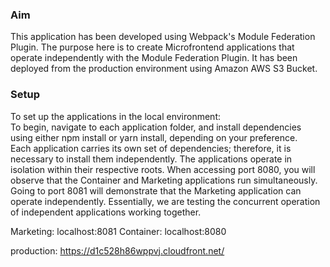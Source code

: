 <h3>Aim</h3>

This application has been developed using Webpack's Module Federation Plugin. The purpose here is to create Microfrontend applications that operate independently with the Module Federation Plugin. It has been deployed from the production environment using Amazon AWS S3 Bucket.


<h3>Setup</h3>
To set up the applications in the local environment:
<br>
To begin, navigate to each application folder, and install dependencies using either npm install or yarn install, depending on your preference.
<br>
Each application carries its own set of dependencies; therefore, it is necessary to install them independently. The applications operate in isolation within their respective roots. When accessing port 8080, you will observe that the Container and Marketing applications run simultaneously. Going to port 8081 will demonstrate that the Marketing application can operate independently. Essentially, we are testing the concurrent operation of independent applications working together.

Marketing: localhost:8081
Container: localhost:8080

production: https://d1c528h86wppvj.cloudfront.net/

